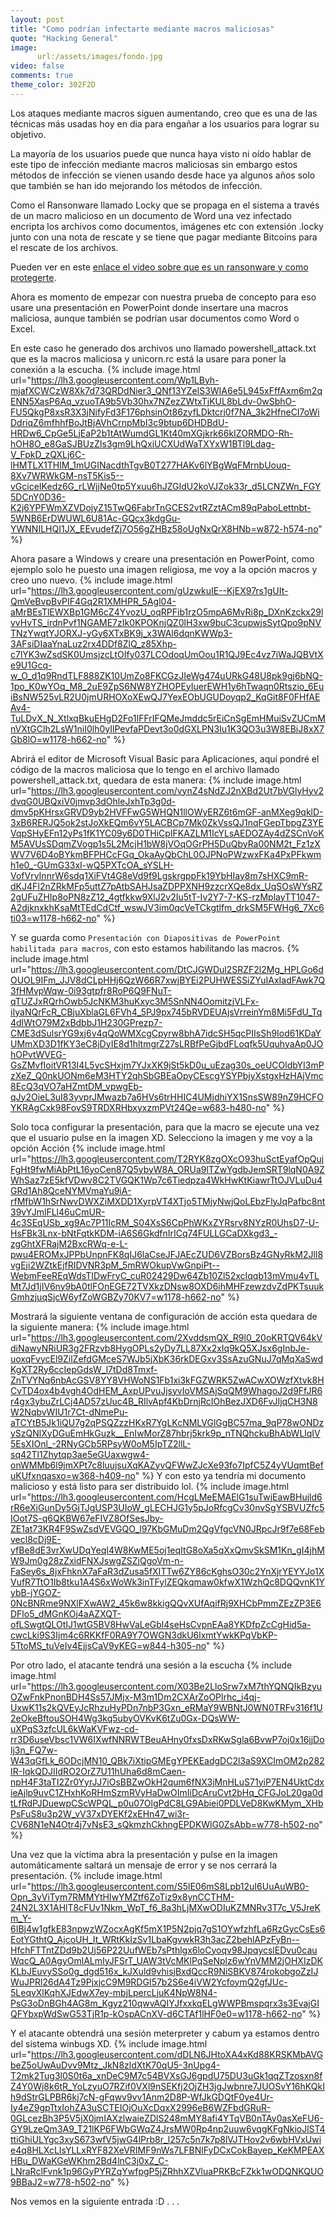 ```yaml
---
layout: post
title: "Como podrían infectarte mediante macros maliciosas"
quote: "Hacking General"
image:
      url:/assets/images/fondo.jpg
video: false
comments: true
theme_color: 302F2D
---
```


Los ataques mediante macros siguen aumentando, creo que es una de las técnicas más usadas hoy en dia para engañar a los usuarios para lograr 
su objetivo.

La mayoría de los usuarios puede que nunca haya visto ni oído hablar de este tipo de infección mediante macros maliciosas sin embargo estos 
métodos de infección se vienen usando desde hace ya algunos años solo que también se han ido mejorando los métodos de infección.


Como el Ransonware llamado Locky  que se propaga en el sistema a través de un macro malicioso en un documento de Word una vez infectado encripta 
los archivos como documentos, imágenes etc con extensión .locky junto con una nota de rescate y se tiene que pagar mediante Bitcoins para el rescate de los archivos.


Pueden ver en este [enlace el video sobre que es un ransonware y como protegerte](https://www.youtube.com/watch?v=xpFU4n2iHN8).

Ahora es momento de empezar con nuestra prueba de concepto para eso usare una presentación en PowerPoint donde insertare una macros maliciosa, 
aunque también se podrían usar documentos como Word o Excel.

En este caso he generado dos archivos uno llamado powershell_attack.txt que es la macros maliciosa y unicorn.rc está la usare para poner la conexión a la escucha.
{% include image.html url="https://lh3.googleusercontent.com/Wp1LByh-mjafXCWCzW8Xk7d73QRDdNier3_QNf13YZelS3WIA6e5L945xFffAxm6m2qENN5XasP6Aq_vzuoTA9b5Vb30hx7NZezZWtxTjKUL8bLdv-0wSbhO-FU5QkgP8xsR3X3jNifyFd3F176phsinOt86zyfLDktcrj0f7NA_3k2HfneCI7oWiDdriqZ6mfhhfBoJtBjAVhCrnpMbI3c9btup6DHDBdU-HRDw6_CpGe5LjEaP2b1tAtWumdGL1Kt40mXGjkrk66kIZORMDO-Rh-hOH8O_e8GaSJBUzZIs3gm9LhQxiUCXUdWaTXYxW1BTl9Ldag-V_FpkD_zQXLj6C-lHMTLX1THIM_1mUGINacdthTgvB0T277HAKv6lYBgWqFMrnbUouq-8Xv7WRWkGM-nsT5Kis5--vGciceIKedz6G_rLWjjNe0tp5Yxuu6hJZGIdU2koVJZok33r_d5LCNZWn_FGY5DCnY0D36-K2j6YPFWmXZVDojyZ15TwQ6FabrTnGCES2vtRZztACm89qPaboLettnbt-5WNB6ErDWUWL6U81Ac-GQcx3kdgGu-YWNNILHQI1JX_EEvudefZj7O56gZHBz58oUgNxQrX8HNb=w872-h574-no" %}

Ahora pasare a Windows y creare una presentación en PowerPoint, como ejemplo solo he puesto una imagen religiosa, me voy a la opción macros y creo uno nuevo.
{% include image.html url="https://lh3.googleusercontent.com/gUzwkuIE--KjEX97rs1gUIt-QmVeBvpBvPIF4Gq2R1XMHPR_5Agl04-aMrBEsTlEWXBp1GM6cZ4YvozU_oqRPFib1rzO5mpA6MvRi8p_DXnKzckx29lvvHvTS_irdnPvf1NGAME7zIk0KPOKnjQZ0lH3xw9buC3cupwjsSytQpo9pNVTNzYwqtYJORXJ-yGy6XTxBK9j_x3WAl6dqnKWWp3-3AFsiDIaaYnaLuz2rx4DDf8ZlQ_z85Xhp-c7lYK3wZsdSK0UmsjzcLtOIfy037LCOdoqUmOou1R1QJ9Ec4vz7iWaJQBVtXe9U1Gcq-w_O_d1q9RndTLF888ZK10UmZo8FKCGzJIeWg474uURkG48U8pk9gj6bNQ-1po_K0wYOq_M8_2uE9ZpS6NW8YZHOPEyIuerEWH1y6hTwaqn0Rtszio_6EuiBsNW525vLR2U0jmURHOXoXEwQJ7YexEObUGUDoyqp2_KqGit8F0FHfAEAv4-TuLDvX_N_XtlxqBkuEHgD2Fo1IFFrIFQMeJmddc5rEiCnSgEmHMuiSvZUCmMnVXtGClh2LsW1niI0lh0yIlPevfaPDevt3o0dGXLPN3Iu1K3QO3u3W8EBiJ8xX7Gb8lO=w1178-h662-no" %}

Abrirá el editor de Microsoft Visual Basic para Aplicaciones, aquí pondré el código de la macros maliciosa que lo tengo en el archivo llamado powershell_attack.txt, quedara de esta manera:
{% include image.html url="https://lh3.googleusercontent.com/vynZ4sNdZJ2nXBd2Ut7bVGlyHyv2dvqG0UBQxiV0jmvp3dOhleJxhTp3g0d-dmv5pKHrsxGRVD9yb2HVFFwG5WHQN1llOWyERZ6t6mGF-anMXeg9qklD-3xB6RERJQ5ok2stJoXkEQm6vY5LACBCp7Mk0ZkVssQJ1nqFGepTbpgZ3YEVqpSHyEFn12yPs1fK1YC09y6D0THiCpIFKAZLM1IcYLsAEDOZAy4dZSCnVoKM5AVUsSDqmZVogp1s5L2McjH1bW8jVOqOGrPH5DuQbyRa00NM2t_Fz1zXWV7V6D4oBYkmBFPHCcFGq_OkaAyQbChL0OJPNoPWzwxFKa4PxPFkwmh1e0_-GUmG33xI-wQ5PXTcOA_sYSLH-VofVryInnrW6sdq1XiFVt4G8eVd9f9LgskrgppFk19YbHIay8m7sHXC9mR-dKJ4FI2nZRkMFp5uttZ7pAtbSAHJsaZDPPXNH9zzcrXQe8dx_UqSOsWYsRZ2gUFuZHIp8oPN8zZ12_4gtfkkw9XlJ2v2Iu5tT-Iv2Y7-7-KS-rzMplayTT1047-A2djknxkhKsaMtTEdCdCtf_wswJV3im0qcVeTCkgtlfm_drkSM5FWHg6_7Xc6ti03=w1178-h662-no" %}

Y se guarda como `Presentación con Diapositivas de PowerPoint habilitada para macros`, con esto estamos habilitando las macros.
{% include image.html url="https://lh3.googleusercontent.com/DtCJGWDul2SRZF2l2Mg_HPLGo6dOUOL9IFm_JJV8dCLpHHj6QzW66R7xwjBYEi2PUHWESSiZYuIAxIadFAwk7Q3fHMvpWqw-0i93gtpfr8RoP6Q9FNuT-qTUZJxRQrhOwb5JcNKM3huKxyc3M5SnNN4OomitzjVLFx-iIyaNQrFcR_CBjuXblaGL6FVh4_5PJ9px745bRVDEUAjsVrreinYm8Mi5FdU_Tq4dlWtO79M2xBdbbJ1H230GPrezp7-CME3dSulsrYG9xj6v4qQoWMXcgCpyrw8bhA7idcSH5qcPIIsSh9Iod61KDaYUMmXD3D1fKY3eC8jDyIE8d1hltmgrZ27sLRBfPeGjbdFLoqfk5UquhyaAp0JOhOPvtWVEG-GsZMvfIoitVR13I4L5ycSHxjm7YJxXK9jSt5kD0u_uEzag30s_oeUCOldbYI3mPzXeZ_Q0nkUONm6eM3HTY2qhSbGBEaOpyCEscgYSYPbjyXstgxHzHAjVmc8EcQ3qVO7aHZmtDM_vpwgEb-qJy2OieL3uI83yvprJMwazb7a6HVs6trHHIC4UMjdhiYX1SnsSW89nZ9HCFOYKRAgCxk98FovS9TRDXRHbxyxzmPVt24Qe=w683-h480-no" %}

Solo toca configurar la presentación, para que la macro se ejecute una vez que el usuario pulse en la imagen XD.
Selecciono la imagen y me voy a la opción Acción
{% include image.html url="https://lh3.googleusercontent.com/T2RYK8zgOXcO93huSctEyafOpQujFgHt9fwMiAbPtL16yoCen87Q5ybyW8A_ORUa9lTZwYgdbJemSRT9lqN0A9ZWhSaz7zE5kfVDwv8C2TVGQK1Wp7c6Tiedpza4WkHwKtKiawrTtOJVLuDu4GRd1Ah8QceNYMVmaYu9iA-rfMfbW1hSrNwvDWXZiMXDD1XyrpVT4XTjo5TMjyNwjQoLEbzFlyJqPafbc8nt39vYJmlFLl46uCmUR-4c3SEqUSb_xg9Ac7P11IcRM_S04XsS6CpPhWKxZYRsrv8NYzR0UhsD7-U-HsFBk3Lnx-bNtFqtkKDM-iA6S6GkdfnIrICq74FULLGCaDXkgd3_-zgGhtXFRajM2BxcRWq-e-L-pwu4EROMxJPPbUnpnFK8qIJ6laCseJFJAEcZUD6VZBorsBz4GNyRkM2JlI8vgEji2WZtkEjfRIDVNR3pM_5mRWOkupVwGnpiPt--WebmFeeREqWdsTIDwFryC_cuR02429Dw64Zb10Zl52xcIqqb13mVmu4vTLMt7Jd1jIV6ny9bA0tlFOnEGE72TVXkzDNsw8OXD6ihMHFzewzdvZdPKTsuukGmhzjuqSjcW6yfZoWGBZy70KV7=w1178-h662-no" %}

Mostrará  la siguiente ventana de configuración de acción esta quedara de la siguiente manera:
{% include image.html url="https://lh3.googleusercontent.com/2XvddsmQX_R9l0_20oKRTQV64kVdiNawyNRiUR3g2FRzvb8HygOPLs2yDy7LL87Xx2xIq9kQ5XJsx6gInbJe-uoxqFvycEl9ZilZefdGMceS7WJb5jXbK36rkDEGxv3SsAzuGNuJ7qMqXaSwdKgXT2Ry6ccIepGdsW_l7tDd8Tmxf-ZnTVYNq6nbAcGSV8YY8VHWoNS1Fb1xi3kFGZWRK5ZwACwXOWzfXtvk8HCvTD4ox4b4vgh4OdHEM_AxpUPvuJjsyvIoVMSAjSqQM9WhagoJ2d9FfJR6r4gx3ybuZrLCj4AD57zUuc4B_RIlvApf4KbDrnjRcIOhBezJXD6FvJIjqCH3N8W2NqbvWIU1r7Ct-dNmePu-aTCYtB5Jk1iQU7g2qPSQZzzHKxR7YgLKcNMLVGlGgBC57ma_9qP78wONDzySzQNlXyDGuEmHkGuzk__EnIwMorZ87hbrj5krk9p_nTNQhckuBhAbWLlqIV5EsXIOnl_-2RNyGCb5RPsyW0oM5IpTZ2llL-sq42Tl1Zhytqp3ae5eGUaxwgw4-onWMMb6l9jmXPt7c8luujsuXqKAZyvQFWwZJcXe93fo7IpfC5Z4yVUqmtBefuKUfxnqasxo=w368-h409-no" %}
Y con esto ya tendría mi documento malicioso y está listo para ser distribuido lol.
{% include image.html url="https://lh3.googleusercontent.com/HcgLMeEMAElG1suTwjEawBHujld6rR6eXiGunDy5GjTJgUSP3UIoW_gLECHJG1y5pJoRfcgCv30nvSgYSBVUZfc5IOot7S-q6QKBW67eFIVZ8OfSesJby-ZE1at73KR4F9SwZsdVEVGQO_l97KbGMuDm2QgVfgcVN0JRpcJr9f7e68Febvecl8cDj9E-yfBe8dE3vrXwUDqYeqI4W8KwME5oj1eqItG8oXa5qXxQmvSkSM1Kn_gI4jhMW9Jm0g28zZxidFNXJswgZSZjQgoVm-n-FaSey6s_8jxFhknX7aFaR3dZusa5fXITTw6ZY86cKghsO30c2YnXjrYEYYJo1XVufR7TtO1Ib8tku1A4S6xWoWk3inTFylZEQkqmaw0kfwX1WzhQc8DQQvnK1YybB-jYGOZ-0NcBNRme9NXlFXwAW2_45k6w8kkigQQvXUfAqifRj9XHCbPmmZEzZP3E6DFlo5_dMGnKOj4aAZXQT-ofLSwgtQLOtIJ1wtG5BV8HwVaLeGbl4seHsCvpnEAa8YKDfpZcCgHid5a-cwcLki9S3Ijm4c6RKKfF0RA9Y7OWGN3dkU6lxmtYwkKPqVbKP-5TtoMS_tuVeIv4EjjsCaV9yKEG=w844-h305-no" %}

Por otro lado, el atacante tendrá una sesión a la escucha
{% include image.html url="https://lh3.googleusercontent.com/X03Be2LloSrw7xM7thYQNQIkBzyuOZwFnkPnonBDH4Ss57JMjx-M3m1Dm2CXArZoOPlrhc_i4qj-UxwK11s2kQVEyJcRhzuHyPDn7nbP3Gxn_eRMaY9WBNtJ0WN0TRFv316f1U2eOkeBftouSOH4Wg3kq5ubyOVKvK6tZu0Gx-DQsWW-uXPqS3zfcUL6kWaKVFwz-cd-rr3D6useVbsc1VW6IXwfNNRWTBeuAHny0fxsDxRKwSgla6BvwP7oj0x16jjDolj3n_FQ7w-W43qGfLk_6ODcjMN10_QBk7iXtipGMEgYPEKEadgDC2l3aS9XCImOM2p282IR-IqkQDJIIdRO2OrZ7U11hUha6d8mCaen-npH4F3taTI2Zr0YyrJJ7iOsBBZwOkH2qum6fNX3jMnHLuS71yiP7EN4UktCdxieAjlp9uvC1ZHxhKoRHmSzmRVyHaDwOImIiDcAruCvt2bHq_CFGJoL20ga0dtLfRdPJDuewpCScWPQL_p0u07OlgPdC8LG9Abiei0PDLVeD8KwKMym_XHbPsFuS8u3p2W_vV37xDYEKf2xEHn47_wi3r-CV68N1eN4Otr4j7vNsE3_sQkmzhCkhngEPDKWlG0ZsAbb=w778-h502-no" %}

Una vez que la víctima abra la presentación y pulse en la imagen automáticamente saltará un mensaje de error y se nos cerrará la presentación.
{% include image.html url="https://lh3.googleusercontent.com/S5lE06mS8Lpb12uI6UuAuWB0-Opn_3yViTym7RMMYtHIwYMZtf6ZoTiz9x8ynCCTHM-24N2L3X1AHlT8cFUv1Nkm_WpT_f6_8a3hLjMXwODIuKZMNRv3T7c_V5JreKm_Y-6IBj4w1gfkE83npwzWZocxAgKf5mX1P5N2pjq7gS1OYwfzhfLa6RzGycCsEs6EotYGthtQ_AjcoUH_It_WRtKkIzSv1LbaKgvwkR3h3acZ2behlAPzFyBn--HfchFTTntZDd9b2Uj56P22UufWEb7sPthlgx6loCyoqv98JpqycslEDvu0cauWqcQ_A0AgyOmlALmIyJFSrT_UAW3tVcMKlPqSeNplz6wYnVMM2jOHXIzDKKLbJEuvySSo0g_dgd516x_kJXuld9vhisjBxdQccR9NiSBKV874rokobgoZzIJWuJPRl26dA4Tz9PjxjcC9M9RDGI57b2S6e4iVW2YcfoymQ2gfJUc-5LeqvXlKqhXJEdwX7ey-mbjLpercLjuK4NpW8N4-PsG3oDnBGh4AG8m_Kgyz210qwvAQIYJfxxkqELgWWPBmspqrx3s3EvajGIQFYbxpWdSwG53TjR1p-kOspACnXV-d6CTAf1lHF0e0=w1178-h662-no" %}

Y el atacante obtendrá una sesión meterpreter y cabum ya estamos dentro del sistema winbugs XD.
{% include image.html url="https://lh3.googleusercontent.com/dDLN6JHtoXA4xKd88KRSKMbAVGbeZ5oUwAuDvv9Mtz_JkN8zldXtK70qU5-3nUpg4-T2mk2Tug3l0S0t6a_xnDeC9M7c54BVXsGJ6gpdU75DU3uGk1qqZTzosxn8fZ4Y0Wj8k6tR_YoLzyuO7RZif0VXl9nSEKfj2OjZH3jgJwbnre7JUOSvY16hKQkIh9dStrGLPBR6kj7cN-gFqwv9vv1Anm2D8P-WfJkGDQtF0ye4Ur-Iy4eZ9gpTtxIohZA3uSCTEIOjOuXcDqxX2996eB6WZFbdGRuR-0GLcezBh3P5V5jX0jmIAXzlwaieZDlS248mMY8afi4YTqVB0nTAy0asXeFU6-GY9LzeQm3A9_T21lKP6FWbGWqZ4JrsMW0Rp4np2uuw6vqgKFgNkioJlST4ttiGhiULYgc3xyS673wfV5jwG4lPrb8r_l257c5n7k7p8lVJTHov2v6wbHVxUwie4q8HLXcLIsYLLxRYF82XeVRIMF9nWs7LFBNlFyDCxCokBayep_KeKMPEAXHBu_DWaKGeWKhm2Bd4lnC3j0xZ_C-LNraRclFvnk1p96GyPYRZqYwfpgP5jZRhhXZVluaPRKBcFZkk1wODQNKQUO9BBaJ2=w778-h502-no" %}

Nos vemos en la siguiente entrada :D . . .
